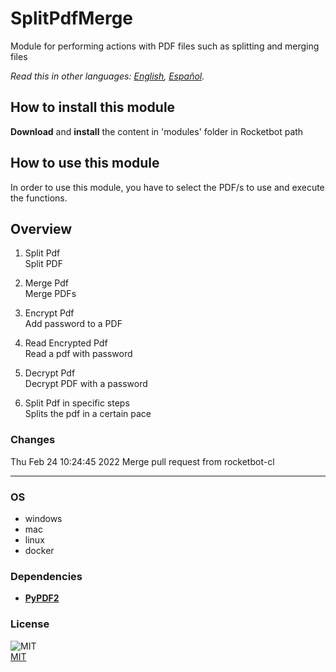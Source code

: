 # SplitPdfMerge
  
Module for performing actions with PDF files such as splitting and merging files  

*Read this in other languages: [English](README.md), [Español](README.es.md).*

## How to install this module
  
__Download__ and __install__ the content in 'modules' folder in Rocketbot path  


## How to use this module
In order to use this module, you have to select the PDF/s to use and execute the functions.


## Overview


1. Split Pdf  
Split PDF

2. Merge Pdf  
Merge PDFs 

3. Encrypt Pdf  
Add password to a PDF

4. Read Encrypted Pdf  
Read a pdf with password

5. Decrypt Pdf  
Decrypt PDF with a password

6. Split Pdf in specific steps  
Splits the pdf in a certain pace  



### Changes
Thu Feb 24 10:24:45 2022  Merge pull request from rocketbot-cl

----
### OS

- windows
- mac
- linux
- docker

### Dependencies
- [**PyPDF2**](https://pypi.org/project/PyPDF2/)
### License
  
![MIT](https://camo.githubusercontent.com/107590fac8cbd65071396bb4d04040f76cde5bde/687474703a2f2f696d672e736869656c64732e696f2f3a6c6963656e73652d6d69742d626c75652e7376673f7374796c653d666c61742d737175617265)  
[MIT](http://opensource.org/licenses/mit-license.ph)